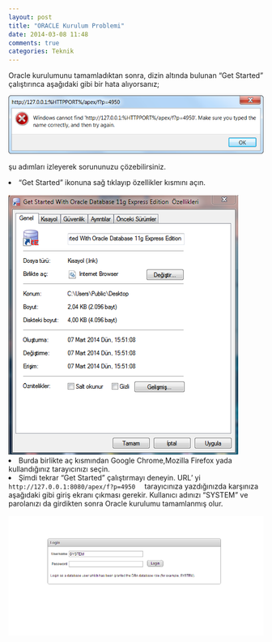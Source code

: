 ```yaml
---
layout: post
title: "ORACLE Kurulum Problemi"
date: 2014-03-08 11:48
comments: true
categories: Teknik
---
```



Oracle kurulumunu tamamladıktan sonra, dizin altında bulunan “Get Started” çalıştırınca aşağıdaki gibi bir hata alıyorsanız;

<img src="/images/o1.png"/>

şu adımları izleyerek sorununuzu çözebilirsiniz. 

<li>“Get Started” ikonuna sağ tıklayıp özellikler kısmını açın.</li><br>

<img src="/images/o2.png"/>

<li> Burda birlikte aç kısmından Google Chrome,Mozilla Firefox yada kullandığınız tarayıcınızı seçin.</li>

<li>Şimdi tekrar “Get Started” çalıştırmayı deneyin. URL’ yi <code> http://127.0.0.1:8080/apex/f?p=4950  </code> tarayıcınıza yazdığınızda karşınıza aşağıdaki gibi giriş ekranı çıkması gerekir. Kullanıcı adınızı “SYSTEM” ve parolanızı da girdikten sonra Oracle kurulumu tamamlanmış olur.</li><br>

<img src="/images/o3.png"/>
